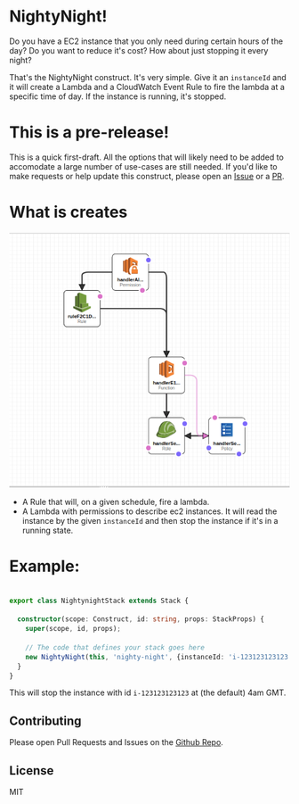 # NightyNight!

Do you have a EC2 instance that you only need during certain hours of the day? Do you want to reduce it's cost? How about just stopping it every night?

That's the NightyNight construct. It's very simple. Give it an `instanceId` and it will create a Lambda and a CloudWatch Event Rule to fire the lambda at a specific time of day. If the instance is running, it's stopped.


# This is a pre-release!

This is a quick first-draft. All the options that will likely need to be added to accomodate a large
number of use-cases are still needed. If you'd like to make requests or help update this construct, please
open an [Issue](https://github.com/mbonig/nightynight/issues) or a [PR](https://github.com/mbonig/cicd-spa-website/pulls).

# What is creates

![arch.png](./arch.png)

* A Rule that will, on a given schedule, fire a lambda. 
* A Lambda with permissions to describe ec2 instances. It will read the instance by the given `instanceId` and then stop the instance if it's in a running state.

# Example:

```typescript

export class NightynightStack extends Stack {

  constructor(scope: Construct, id: string, props: StackProps) {
    super(scope, id, props);

    // The code that defines your stack goes here
    new NightyNight(this, 'nighty-night', {instanceId: 'i-123123123123'});
  }
}

```

This will stop the instance with id `i-123123123123` at (the default) 4am GMT.


## Contributing

Please open Pull Requests and Issues on the [Github Repo](https://github.com/mbonig/sqs-redrive).

## License

MIT
